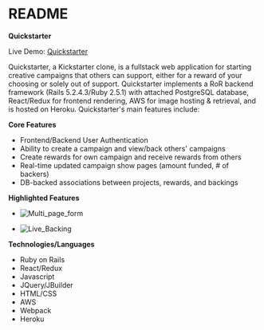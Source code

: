 # README

**Quickstarter**

Live Demo: [Quickstarter](https://quickstarter-heroku.herokuapp.com/#/)

Quickstarter, a Kickstarter clone, is a fullstack web application for starting creative campaigns that others can support, either for a reward of your choosing or solely out of support.
Quickstarter implements a RoR backend framework (Rails 5.2.4.3/Ruby 2.5.1) with attached PostgreSQL database, React/Redux for frontend rendering, AWS for image hosting & retrieval, and is hosted on Heroku. Quickstarter's main features include:

**Core Features**

* Frontend/Backend User Authentication 
* Ability to create a campaign and view/back others' campaigns
* Create rewards for own campaign and receive rewards from others
* Real-time updated campaign show pages (amount funded, # of backers)
* DB-backed associations between projects, rewards, and backings

**Highlighted Features**


* ![Multi_page_form](https://media.giphy.com/media/0tmDsx4V4Xa6vg6tFE/giphy.gif)

* ![Live_Backing](https://media.giphy.com/media/8D21HOiRHERFLJg5ex/giphy.gif)

**Technologies/Languages**

* Ruby on Rails
* React/Redux
* Javascript
* JQuery/JBuilder
* HTML/CSS
* AWS
* Webpack
* Heroku 

